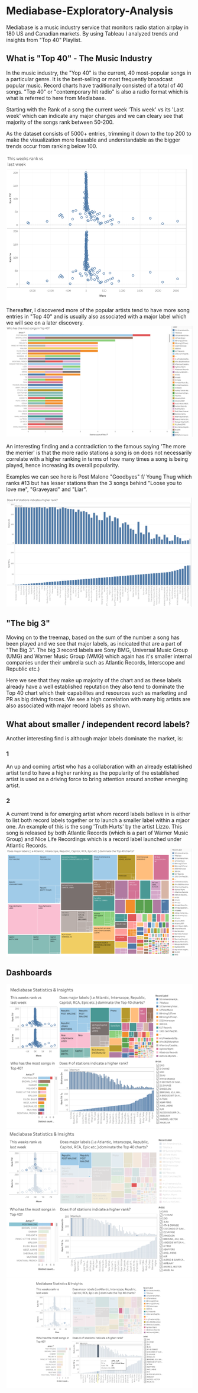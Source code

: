 # Mediabase-Exploratory-Analysis
Mediabase is a music industry service that monitors radio station airplay in 180 US and Canadian markets. By using Tableau I analyzed trends and insights from "Top 40" Playlist. 

## What is "Top 40" - The Music Industry 
In the music industry, the "Yop 40" is the current, 40 most-popular songs in a particular genre. It is the best-selling or most frequently broadcast popular music. Record charts have traditionally consisted of a total of 40 songs. "Top 40" or "contemporary hit radio" is also a radio format which is what is referred to here from Mediabase.

Starting with the Rank of a song the current week 'This week' vs its 'Last week' which can indicate any major changes and we can cleary see that majority of the songs rank between 50-200. 

As the dataset consists of 5000+ entries, trimming it down to the top 200 to make the visualization more feasable and understandable as the bigger trends occur from ranking below 100.

![image](https://github.com/tanjadaa/Mediabase-Exploratory-Analysis/blob/main/Visualizations/This%20Week%20vs%20Last%20week.png)

Thereafter, I discovered more of the popular artists tend to have more song entries in "Top 40" and is usually also associated with a major label which we will see on a later discovery.
![image](https://github.com/tanjadaa/Mediabase-Exploratory-Analysis/blob/main/Visualizations/most%20songs.png)

An interesting finding and a contradiction to the famous saying 'The more the merrier' is that the more radio stations a song is on does not necessarily correlate with a higher ranking in terms of how many times a song is being played, hence increasing its overall popularity. 

   Examples we can see here is Post Malone "Goodbyes" f/ Young Thug which ranks #13 but has lesser stations than the 3 songs behind "Loose you to love me", "Graveyard" and "Liar". 

![image](https://github.com/tanjadaa/Mediabase-Exploratory-Analysis/blob/main/Visualizations/StationsOn.png)

## "The big 3"

Moving on to the treemap, based on the sum of the number a song has been played and we see that major labels, as incicated that are a part of "The Big 3". The big 3 record labels are Sony BMG, Universal Music Group (UMG) and Warner Music Group (WMG) which again has it's smaller internal companies under their umbrella such as Atlantic Records, Interscope and Republic etc.) 

Here we see that they make up majority of the chart and as these labels already have a well established reputation they also tend to dominate the Top 40 chart which their capabilites and resources such as marketing and PR as big driving forces. We see a high correlation with many big artists are also associated with major record labels as shown.

## What about smaller / independent record labels?

Another interesting find is although major labels dominate the market, is: 

### 1
An up and coming artist who has a collaboration with an already established artist tend to have a higher ranking as the popularity of the established artist is used as a driving force to bring attention around another emerging artist.

### 2 
A current trend is for emerging artist whom record labels believe in is either to list both record labels together or to launch a smaller label within a mjaor one.  An example of this is the song 'Truth Hurts' by the artist Lizzo. This song is released by both Atlantic Records (which is a part of Warner Music Group) and Nice Life Recordings which is a record label launched under Atlantic Records. 
![image](https://github.com/tanjadaa/Mediabase-Exploratory-Analysis/blob/main/Visualizations/Tree.png)

## Dashboards
![image](https://github.com/tanjadaa/Mediabase-Exploratory-Analysis/blob/main/Visualizations/dashboard1.png)
![image](https://github.com/tanjadaa/Mediabase-Exploratory-Analysis/blob/main/Visualizations/dashboard2.png)
![image](https://github.com/tanjadaa/Mediabase-Exploratory-Analysis/blob/main/Visualizations/dashboard3.png)
